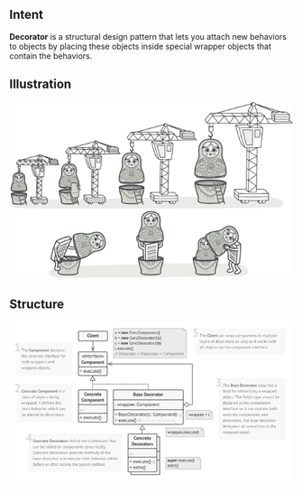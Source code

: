 ## Intent
**Decorator** is a structural design pattern that lets you attach new behaviors to objects by placing these objects inside special wrapper objects that contain the behaviors.

## Illustration
![Illustration](illustration.png)

## Structure
![Source code structure](structure.png)